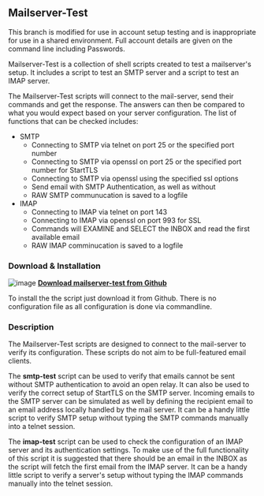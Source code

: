 ## Mailserver-Test

This branch is modified for use in account setup testing and is inappropriate for use in a shared environment. Full account details are given on the command line including Passwords.

Mailserver-Test is a collection of shell scripts created to test a mailserver's setup. It includes a script to test an SMTP server and a script to test an IMAP server.

The Mailserver-Test scripts will connect to the mail-server, send their commands and get the response. The answers can then be compared to what you would expect based on your server configuration. The list of functions that can be checked includes:

*  SMTP
   * Connecting to SMTP via telnet on port 25 or the specified port number
   * Connecting to SMTP via openssl on port 25 or the specified port number for StartTLS
   * Connecting to SMTP via openssl using the specified ssl options
   * Send email with SMTP Authentication, as well as without
   * RAW SMTP communucation is saved to a logfile
* IMAP
   * Connecting to IMAP via telnet on port 143
   * Connecting to IMAP via openssl on port 993 for SSL
   * Commands will EXAMINE and SELECT the INBOX and read the first available email
   * RAW IMAP comminucation is saved to a logfile
   

### Download & Installation

![image](http://www.tinned-software.net/images/icons/download.png) **[Download mailserver-test from Github](https://github.com/tinned-software/mailserver-test)**

To install the the script just download it from Github. There is no configuration file as all configuration is done via commandline.

### Description

The Mailserver-Test scripts are designed to connect to the mail-server to verify its configuration. These scripts do not aim to be full-featured email clients. 

The **smtp-test** script can be used to verify that emails cannot be sent without SMTP authentication to avoid an open relay. It can also be used to verify the correct setup of StartTLS on the SMTP server. Incoming emails to the SMTP server can be simulated as well by defining the recipient email to an email address locally handled by the mail server. It can be a handy little script to verify SMTP setup without typing the SMTP commands manually into a telnet session.

The **imap-test** script can be used to check the configuration of an IMAP server and its authentication settings. To make use of the full functionality of this script it is suggested that there should be an email in the INBOX as the script will fetch the first email from the IMAP server. It can be a handy little script to verify a server's setup without typing the IMAP commands manually into the telnet session.
